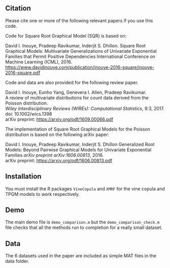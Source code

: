 Citation
--------
Please cite one or more of the following relevant papers if you use this code.

Code for Square Root Graphical Model (SQR) is based on:

David I. Inouye, Pradeep Ravikumar, Inderjit S. Dhillon.
Square Root Graphical Models: Multivariate Generalizations of Univariate Exponential Families that Permit Positive Dependencies
International Conference on Machine Learning (ICML), 2016.
https://www.davidinouye.com/publication/inouye-2016-square/inouye-2016-square.pdf

Code and data are also provided for the following review paper.

David I. Inouye, Eunho Yang, Genevera I. Allen, Pradeep Ravikumar.  
A review of multivariate distributions for count data derived from the Poisson distribution.   
*Wiley Interdisciplinary Reviews (WIREs): Computational Statistics*, 9:3, 2017. doi: 10.1002/wics.1398   
arXiv preprint: https://arxiv.org/pdf/1609.00066.pdf

The implementation of Square Root Graphical Models for the Poisson distribution is based 
on the following arXiv paper:

David I. Inouye, Pradeep Ravikumar, Inderjit S. Dhillon
Generalized Root Models: Beyond Pairwise Graphical Models for Univariate Exponential Families
*arXiv preprint arXiv:1606.00813*, 2016.  
arXiv preprint: https://arxiv.org/pdf/1606.00813.pdf

Installation
------------
You must install the R packages `VineCopula` and `XMRF` for the vine copula and TPGM models to work respectively.

Demo
----
The main demo file is `demo_comparison.m` but the `demo_comparison_check.m` file checks that all the methods run to completion for a really small dataset.

Data
----
The 6 datasets used in the paper are included as simple MAT files in the data folder.
